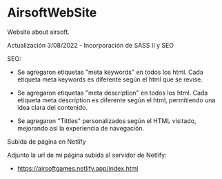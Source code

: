 # AirsoftWebSite
Website about airsoft.

Actualización 3/08/2022 - Incorporación de SASS II y SEO

SEO: 

- Se agregaron etiquetas "meta keywords" en todos los html. Cada etiqueta meta keywords es diferente según el html que se revise.

- Se agregaron etiquetas "meta description" en todos los html. Cada etiqueta meta description es diferente según el html, permitiendo una idea clara del contenido.

- Se agregaron "Tittles" personalizados según el HTML visitado, mejorando así la experiencia de navegación.

Subida de página en Netlify

Adjunto la url de mi página subida al servidor de Netlify:

- https://airsoftgames.netlify.app/index.html
